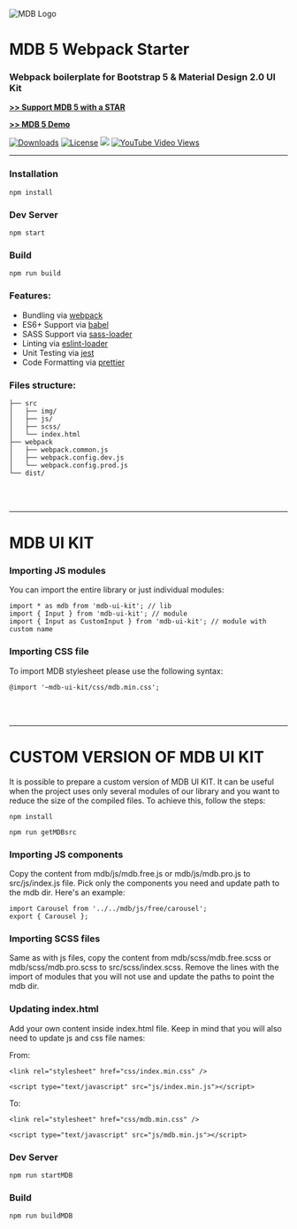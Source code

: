 ![MDB Logo](https://mdbootstrap.com/img/Marketing/general/logo/medium/mdb-r.png)

# MDB 5 Webpack Starter

### Webpack boilerplate for Bootstrap 5 & Material Design 2.0 UI Kit

**[>> Support MDB 5 with a STAR](https://github.com/mdbootstrap/mdb-ui-kit/)**

**[>> MDB 5 Demo](https://mdbootstrap.com/docs/standard/#demo)**

<a href="https://npmcharts.com/compare/mdbootstrap?minimal=true"> <img src="https://img.shields.io/npm/dm/mdbootstrap.svg?label=MDB%20Downloads" alt="Downloads"></a>
<a href="https://github.com/mdbootstrap/bootstrap-material-design/blob/master/License.pdf"><img src="https://img.shields.io/badge/license-MIT-green.svg" alt="License"></a>
<a href="https://twitter.com/intent/tweet/?text=Thanks+@mdbootstrap+for+creating+amazing+and+free+Material+Design+for+Bootstrap+4+UI+KIT%20https://mdbootstrap.com/docs/jquery/&hashtags=javascript,code,webdesign,bootstrap"><img src="https://img.shields.io/twitter/url/http/shields.io.svg?style=social&label=Let%20us%20know%20you%20were%20here%21&"></a>
<a href="https://www.youtube.com/watch?v=c9B4TPnak1A&t=6s"><img alt="YouTube Video Views" src="https://img.shields.io/youtube/views/c9B4TPnak1A?label=Bootstrap%205%20Tutorial%20Views&style=social"></a>

___

### Installation
```
npm install
```

### Dev Server
```
npm start
```

### Build
```
npm run build
```

### Features:

* Bundling via [webpack](https://github.com/webpack/webpack)
* ES6+ Support via [babel](https://babeljs.io/)
* SASS Support via [sass-loader](https://github.com/jtangelder/sass-loader)
* Linting via [eslint-loader](https://github.com/MoOx/eslint-loader)
* Unit Testing via [jest](https://github.com/facebook/jest)
* Code Formatting via [prettier](https://github.com/prettier/prettier)

### Files structure:

```
├── src
│   ├── img/
│   ├── js/
│   ├── scss/
│   └── index.html
├── webpack
│   ├── webpack.common.js
│   ├── webpack.config.dev.js
│   └── webpack.config.prod.js
└── dist/
```
<br><br>

___

# MDB UI KIT

### Importing JS modules
You can import the entire library or just individual modules:
```
import * as mdb from 'mdb-ui-kit'; // lib
import { Input } from 'mdb-ui-kit'; // module
import { Input as CustomInput } from 'mdb-ui-kit'; // module with custom name
```

### Importing CSS file
To import MDB stylesheet please use the following syntax:
```
@import '~mdb-ui-kit/css/mdb.min.css';
```
<br><br>

___

# CUSTOM VERSION OF MDB UI KIT
It is possible to prepare a custom version of MDB UI KIT. It can be useful when the project uses only several modules of our library and you want to reduce the size of the compiled files. To achieve this, follow the steps:

```
npm install
```

```
npm run getMDBsrc
```

### Importing JS components
Copy the content from mdb/js/mdb.free.js or mdb/js/mdb.pro.js to src/js/index.js file. Pick only the components you need and update path to the mdb dir. Here's an example:

```
import Carousel from '../../mdb/js/free/carousel';
export { Carousel };
```

### Importing SCSS files
Same as with js files, copy the content from mdb/scss/mdb.free.scss or mdb/scss/mdb.pro.scss to src/scss/index.scss. Remove the lines with the import of modules that you will not use and update the paths to point the mdb dir.

### Updating index.html
Add your own content inside index.html file. Keep in mind that you will also need to update js and css file names:

From:
```
<link rel="stylesheet" href="css/index.min.css" />
```
```
<script type="text/javascript" src="js/index.min.js"></script>
```

To:
```
<link rel="stylesheet" href="css/mdb.min.css" />
```
```
<script type="text/javascript" src="js/mdb.min.js"></script>
```

### Dev Server
```
npm run startMDB
```

### Build
```
npm run buildMDB
```
